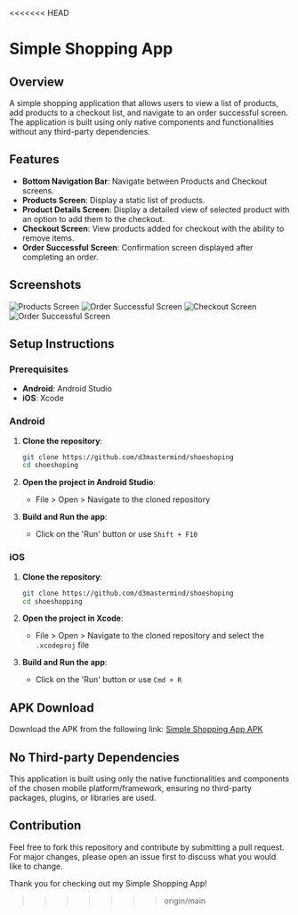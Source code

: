 <<<<<<< HEAD

# Simple Shopping App

## Overview
A simple shopping application that allows users to view a list of products, add products to a checkout list, and navigate to an order successful screen. The application is built using only native components and functionalities without any third-party dependencies.

## Features
- **Bottom Navigation Bar**: Navigate between Products and Checkout screens.
- **Products Screen**: Display a static list of products.
- **Product Details Screen**: Display a detailed view of selected product with an option to add them to the checkout.
- **Checkout Screen**: View products added for checkout with the ability to remove items.
- **Order Successful Screen**: Confirmation screen displayed after completing an order.

## Screenshots
![Products Screen](/products_screen1.png)
![Order Successful Screen](/product_details_screen.png)
![Checkout Screen](/checkout_screen.png)
![Order Successful Screen](/order_successful_screen.png)

## Setup Instructions

### Prerequisites
- **Android**: Android Studio
- **iOS**: Xcode

### Android
1. **Clone the repository**:
    ```bash
    git clone https://github.com/d3mastermind/shoeshoping
    cd shoeshoping
    ```

2. **Open the project in Android Studio**:
    - File > Open > Navigate to the cloned repository

3. **Build and Run the app**:
    - Click on the 'Run' button or use `Shift + F10`

### iOS
1. **Clone the repository**:
    ```bash
    git clone https://github.com/d3mastermind/shoeshoping
    cd shoeshopping
    ```

2. **Open the project in Xcode**:
    - File > Open > Navigate to the cloned repository and select the `.xcodeproj` file

3. **Build and Run the app**:
    - Click on the 'Run' button or use `Cmd + R`

## APK Download
Download the APK from the following link:
[Simple Shopping App APK](https://github.com/d3mastermind/shoeshoping/blob/e934bfe958af792aaa30091c3334c900c9ab6152/apkfile/app-arm64-v8a-release.apk)


## No Third-party Dependencies
This application is built using only the native functionalities and components of the chosen mobile platform/framework, ensuring no third-party packages, plugins, or libraries are used.

## Contribution
Feel free to fork this repository and contribute by submitting a pull request. For major changes, please open an issue first to discuss what you would like to change.



Thank you for checking out my Simple Shopping App!
>>>>>>> origin/main
